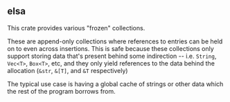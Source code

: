 ## elsa

This crate provides various "frozen" collections.

These are append-only collections where references to entries can be held on to even across insertions. This is safe because these collections only support storing data that's present behind some indirection -- i.e. `String`, `Vec<T>`, `Box<T>`, etc, and they only yield references to the data behind the allocation (`&str`, `&[T]`, and `&T` respectively)

The typical use case is having a global cache of strings or other data which the rest of the program borrows from.
